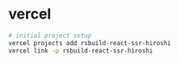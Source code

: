 # vercel

```sh
# initial project setup
vercel projects add rsbuild-react-ssr-hiroshi
vercel link -p rsbuild-react-ssr-hiroshi
```
